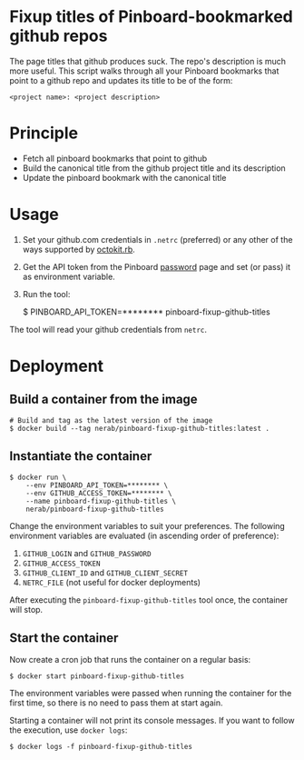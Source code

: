 # Fixup titles of Pinboard-bookmarked github repos

The page titles that github produces suck. The repo's description is much more useful. This script walks through all your Pinboard bookmarks that point to a github repo and updates its title to be of the form:

    <project name>: <project description>

# Principle

* Fetch all pinboard bookmarks that point to github
* Build the canonical title from the github project title and its description
* Update the pinboard bookmark with the canonical title

# Usage

1. Set your github.com credentials in `.netrc` (preferred) or any other of the ways supported by [octokit.rb](http://octokit.github.io/octokit.rb/#Authentication).

1. Get the API token from the Pinboard [password](https://pinboard.in/settings/password) page and set (or pass) it as environment variable.

1. Run the tool:

    $ PINBOARD_API_TOKEN=******** pinboard-fixup-github-titles

The tool will read your github credentials from `netrc`.

# Deployment

## Build a container from the image

    # Build and tag as the latest version of the image
    $ docker build --tag nerab/pinboard-fixup-github-titles:latest .

## Instantiate the container

    $ docker run \
        --env PINBOARD_API_TOKEN=******** \
        --env GITHUB_ACCESS_TOKEN=******** \
        --name pinboard-fixup-github-titles \
        nerab/pinboard-fixup-github-titles

Change the environment variables to suit your preferences. The following environment variables are evaluated (in ascending order of preference):

1. `GITHUB_LOGIN` and `GITHUB_PASSWORD`
1. `GITHUB_ACCESS_TOKEN`
1. `GITHUB_CLIENT_ID` and `GITHUB_CLIENT_SECRET`
1. `NETRC_FILE` (not useful for docker deployments)

After executing the `pinboard-fixup-github-titles` tool once, the container will stop.

## Start the container

Now create a cron job that runs the container on a regular basis:

    $ docker start pinboard-fixup-github-titles

The environment variables were passed when running the container for the first time, so there is no need to pass them at start again.

Starting a container will not print its console messages. If you want to follow the execution, use `docker logs`:

    $ docker logs -f pinboard-fixup-github-titles

